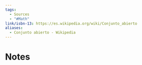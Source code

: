 ```yaml
---
tags:
  - Sources
  - "#Math"
link/isbn-13: https://es.wikipedia.org/wiki/Conjunto_abierto
aliases:
  - Conjunto abierto - Wikipedia
---
```

# Notes
